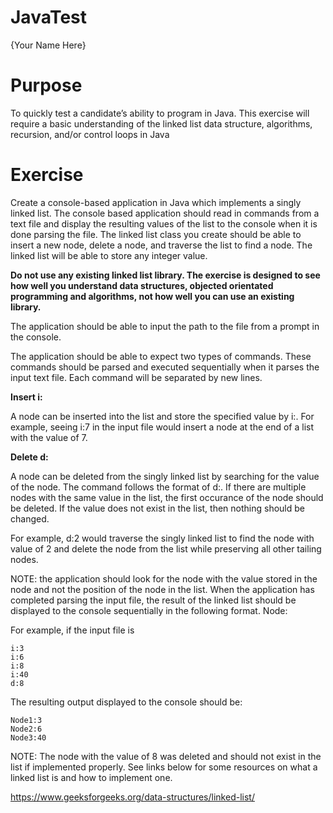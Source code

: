 # JavaTest
{Your Name Here}

# Purpose
To quickly test a candidate’s ability to program in Java. This exercise will require a basic understanding of the linked list data structure, algorithms, recursion, and/or control loops in Java
# Exercise
Create a console-based application in Java which implements a singly linked list. The console based application should read in commands from a text file and display the resulting values of the list to the console when it is done parsing the file. The linked list class you create should be able to insert a new node, delete a node, and traverse the list to find a node. The linked list will be able to store any integer value.

**Do not use any existing linked list library. The exercise is designed to see how well you understand data structures, objected orientated programming and algorithms, not how well you can use an existing library.**

The application should be able to input the path to the file from a prompt in the console. 

The application should be able to expect two types of commands. These commands should be parsed and executed sequentially when it parses the input text file. Each command will be separated by new lines.

**Insert i:<value>**

A node can be inserted into the list and store the specified value by i:<value>. For example, seeing i:7 in the input file would insert a node at the end of a list with the value of 7.

**Delete d:<value>**

A node can be deleted from the singly linked list by searching for the value of the node. The command follows the format of d:<value>. If there are multiple nodes with the same value in the list, the first occurance of the node should be deleted. If the value does not exist in the list, then nothing should be changed. 

For example, d:2 would traverse the singly linked list to find the node with value of 2 and delete the node from the list while preserving all other tailing nodes. 

NOTE: the application should look for the node with the value stored in the node and not the position of the node in the list.
When the application has completed parsing the input file, the result of the linked list should be displayed to the console sequentially in the following format.
Node<Index>:<value>

For example, if the input file is

```
i:3
i:6
i:8
i:40
d:8
```

The resulting output displayed to the console should be:

```
Node1:3
Node2:6
Node3:40
```

NOTE: The node with the value of 8 was deleted and should not exist in the list if implemented properly.
See links below for some resources on what a linked list is and how to implement one.

https://www.geeksforgeeks.org/data-structures/linked-list/
